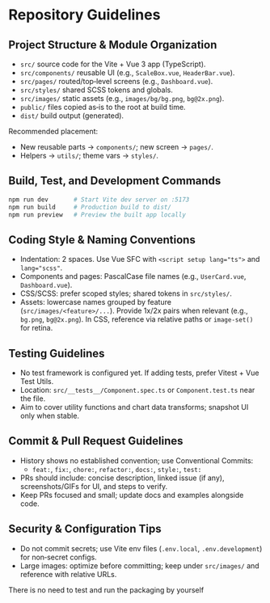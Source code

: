# Repository Guidelines

## Project Structure & Module Organization
- `src/` source code for the Vite + Vue 3 app (TypeScript).
- `src/components/` reusable UI (e.g., `ScaleBox.vue`, `HeaderBar.vue`).
- `src/pages/` routed/top‑level screens (e.g., `Dashboard.vue`).
- `src/styles/` shared SCSS tokens and globals.
- `src/images/` static assets (e.g., `images/bg/bg.png`, `bg@2x.png`).
- `public/` files copied as‑is to the root at build time.
- `dist/` build output (generated).

Recommended placement:
- New reusable parts → `components/`; new screen → `pages/`.
- Helpers → `utils/`; theme vars → `styles/`.

## Build, Test, and Development Commands
```sh
npm run dev       # Start Vite dev server on :5173
npm run build     # Production build to dist/
npm run preview   # Preview the built app locally
```

## Coding Style & Naming Conventions
- Indentation: 2 spaces. Use Vue SFC with `<script setup lang="ts">` and `lang="scss"`.
- Components and pages: PascalCase file names (e.g., `UserCard.vue`, `Dashboard.vue`).
- CSS/SCSS: prefer scoped styles; shared tokens in `src/styles/`.
- Assets: lowercase names grouped by feature (`src/images/<feature>/...`). Provide 1x/2x pairs when relevant (e.g., `bg.png`, `bg@2x.png`). In CSS, reference via relative paths or `image-set()` for retina.

## Testing Guidelines
- No test framework is configured yet. If adding tests, prefer Vitest + Vue Test Utils.
- Location: `src/__tests__/Component.spec.ts` or `Component.test.ts` near the file.
- Aim to cover utility functions and chart data transforms; snapshot UI only when stable.

## Commit & Pull Request Guidelines
- History shows no established convention; use Conventional Commits:
  - `feat:`, `fix:`, `chore:`, `refactor:`, `docs:`, `style:`, `test:`
- PRs should include: concise description, linked issue (if any), screenshots/GIFs for UI, and steps to verify.
- Keep PRs focused and small; update docs and examples alongside code.

## Security & Configuration Tips
- Do not commit secrets; use Vite env files (`.env.local`, `.env.development`) for non‑secret configs.
- Large images: optimize before committing; keep under `src/images/` and reference with relative URLs.

There is no need to test and run the packaging by yourself